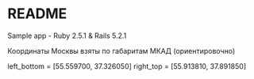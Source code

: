 # README

Sample app - Ruby 2.5.1 & Rails 5.2.1 

Координаты Москвы взяты по габаритам МКАД (ориентировочно)

left_bottom = [55.559700, 37.326050]
right_top   = [55.913810, 37.891850]


